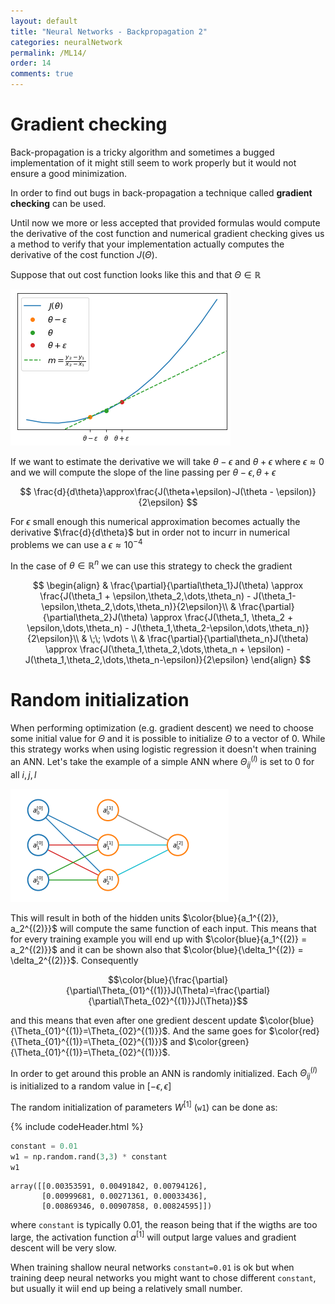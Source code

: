 ```yaml
---
layout: default
title: "Neural Networks - Backpropagation 2"
categories: neuralNetwork
permalink: /ML14/
order: 14
comments: true
---
```


# Gradient checking
Back-propagation is a tricky algorithm and sometimes a bugged implementation of it might still seem to work properly but it would not ensure a good minimization.

In order to find out bugs in back-propagation a technique called **gradient checking** can be used.

Until now we more or less accepted that provided formulas would compute the derivative of the cost function and numerical gradient checking gives us a method to verify that your implementation actually computes the derivative of the cost function $J(\Theta)$.

Suppose that out cost function looks like this and that $\Theta \in \mathbb{R}$


    
![png](ML-14-NeuralNetworkOptimization2_files/ML-14-NeuralNetworkOptimization2_2_0.png)
    


If we want to estimate the derivative we will take $\theta-\epsilon$ and $\theta+\epsilon$ where $\epsilon \approx 0$ and we will compute the slope of the line passing per $\theta-\epsilon, \theta+\epsilon$

$$
\frac{d}{d\theta}\approx\frac{J(\theta+\epsilon)-J(\theta - \epsilon)}{2\epsilon}
$$

For $\epsilon$ small enough this numerical approximation becomes actually the derivative $\frac{d}{d\theta}$ but in order not to incurr in numerical problems we can use a $\epsilon \approx 10^{-4}$

In the case of $\theta \in \mathbb{R}^n$ we can use this strategy to check the gradient

$$
\begin{align}
& \frac{\partial}{\partial\theta_1}J(\theta) \approx \frac{J(\theta_1 + \epsilon,\theta_2,\dots,\theta_n) - J(\theta_1-\epsilon,\theta_2,\dots,\theta_n)}{2\epsilon}\\
& \frac{\partial}{\partial\theta_2}J(\theta) \approx \frac{J(\theta_1, \theta_2 + \epsilon,\dots,\theta_n) - J(\theta_1,\theta_2-\epsilon,\dots,\theta_n)}{2\epsilon}\\
& \;\; \vdots \\
& \frac{\partial}{\partial\theta_n}J(\theta) \approx \frac{J(\theta_1,\theta_2,\dots,\theta_n + \epsilon) - J(\theta_1,\theta_2,\dots,\theta_n-\epsilon)}{2\epsilon}
\end{align}
$$

# Random initialization
When performing optimization (e.g. gradient descent) we need to choose some initial value for $\Theta$ and it is possible to initialize $\Theta$ to a vector of $0$. While this strategy works when using logistic regression it doesn't when training an ANN. Let's take the example of a simple ANN where $\Theta_{ij}^{(l)}$ is set to $0$ for all $i, j, l$


    
![png](ML-14-NeuralNetworkOptimization2_files/ML-14-NeuralNetworkOptimization2_5_0.png)
    


This will result in both of the hidden units $\color{blue}{a_1^{(2)}, a_2^{(2)}}$ will compute the same function of each input. This means that for every training example you will end up with $\color{blue}{a_1^{(2)} = a_2^{(2)}}$ and it can be shown also that $\color{blue}{\delta_1^{(2)} = \delta_2^{(2)}}$. Consequently 

$$\color{blue}{\frac{\partial}{\partial\Theta_{01}^{(1)}}J(\Theta)=\frac{\partial}{\partial\Theta_{02}^{(1)}}J(\Theta)}$$ 

and this means that even after one gredient descent update $\color{blue}{\Theta_{01}^{(1)}=\Theta_{02}^{(1)}}$. And the same goes for $\color{red}{\Theta_{01}^{(1)}=\Theta_{02}^{(1)}}$ and $\color{green}{\Theta_{01}^{(1)}=\Theta_{02}^{(1)}}$.

In order to get around this proble an ANN is randomly initialized. Each $\Theta_{ij}^{(l)}$ is initialized to a random value in $[-\epsilon, \epsilon]$

The random initialization of parameters $W^{[1]}$ (`w1`) can be done as:


{% include codeHeader.html %}
```python
constant = 0.01
w1 = np.random.rand(3,3) * constant
w1
```




    array([[0.00353591, 0.00491842, 0.00794126],
           [0.00999681, 0.00271361, 0.00033436],
           [0.00869346, 0.00907858, 0.00824595]])



where `constant` is typically $0.01$, the reason being that if the wigths are too large, the activation function $a^{[1]}$ will output large values and gradient descent will be very slow.

When training shallow neural networks `constant=0.01` is ok but when training deep neural networks you might want to chose different `constant`, but usually it wiil end up being a relatively small number.
